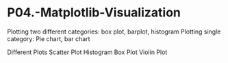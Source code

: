 # P04.-Matplotlib-Visualization
Plotting two different categories:
box plot, barplot, histogram
Plotting single category:
Pie chart, bar chart

Different Plots
Scatter Plot
Histogram
Box Plot
Violin Plot
